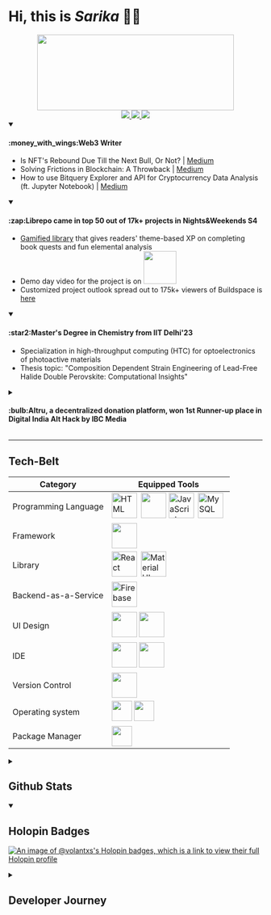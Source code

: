 # Hi, this is _Sarika_ :face_in_clouds:

<div align=center>
<img src="https://cdnb.artstation.com/p/assets/images/images/050/950/883/original/vitalik-egorov-enemy3attack.gif?1656158639" width="390" height="150" /><br>
  <a href="https://www.linkedin.com/in/sarikasingh7/">
    <img src="https://img.shields.io/badge/LinkedIn-0077B5?style=for-the-badge&logo=linkedin&logoColor=white" />
  </a>
    <a href="https://lnk.at/sarika">
    <img src="https://img.shields.io/badge/linktree-39E09B?style=for-the-badge&logo=linktree&logoColor=white"  />
  </a>  
  <a href="https://twitter.com/volantxs">
    <img src="https://img.shields.io/badge/X-000000?style=for-the-badge&logo=x&logoColor=white" />
  </a>  
</div>

<details open>
  <summary><h4>:money_with_wings:Web3 Writer</h4></summary>
  
  - Is NFT's Rebound Due Till the Next Bull, Or Not? | [Medium](https://medium.com/@sarasingh4444/is-nfts-rebound-due-till-the-next-bull-or-not-50ba6dcc007b)
  - Solving Frictions in Blockchain: A Throwback | [Medium](https://medium.com/@volantxs/solving-frictions-in-blockchain-a-throwback-c93b95fedc11)
  - How to use Bitquery Explorer and API for Cryptocurrency Data Analysis (ft. Jupyter Notebook) | [Medium](https://medium.com/@volantxs/how-to-use-bitquery-explorer-and-api-for-cryptocurrency-data-analysis-ft-jupyter-notebook-1085c2f63f96)
</details>



<details open>
  <summary><h4>:zap:Librepo came in top 50 out of 17k+ projects in Nights&Weekends S4</h4></summary>

  - [Gamified library](https://librepo-erevald.web.app/) that gives readers' theme-based XP on completing book quests and fun elemental analysis
  - Demo day video for the project is on [<img src="https://img.shields.io/badge/YouTube-FF0000?style=for-the-badge&logo=youtube&logoColor=white" width="65">](https://youtu.be/nc3T0bGvXwc) 
  - Customized project outlook spread out to 175k+ viewers of Buildspace is [here](https://buildspace.so/s4/demoday/Librepo)
</details>   

<details open>
  <summary><h4>:star2:Master's Degree in Chemistry from IIT Delhi'23 </h4></summary>
  
- Specialization in high-throughput computing (HTC) for optoelectronics of photoactive materials
- Thesis topic: "Composition Dependent Strain Engineering of Lead-Free Halide Double Perovskite: Computational Insights"
</details>
<details>
  <summary><h4>:bulb:Altru, a decentralized donation platform, won 1st Runner-up place in Digital India Alt Hack by IBC Media</h4></summary>
</details>

---
## Tech-Belt

<div align=center>
  
  | Category | Equipped Tools |
| --- | --- |
| Programming Language |  <img src="https://cdn.jsdelivr.net/gh/devicons/devicon/icons/html5/html5-original.svg" title="HTML5" alt="HTML" width="50" height="50"/>&nbsp;  <img src="https://cdn.jsdelivr.net/gh/devicons/devicon/icons/css3/css3-original.svg" width="50" height="50" /> <img src="https://cdn.jsdelivr.net/gh/devicons/devicon/icons/javascript/javascript-original.svg" title="JavaScript" alt="JavaScript" width="50" height="50"/>&nbsp; <img src="https://cdn.jsdelivr.net/gh/devicons/devicon/icons/mysql/mysql-original-wordmark.svg" title="MySQL"  alt="MySQL" width="50" height="50"/>&nbsp; |
| Framework | <img src="https://cdn.jsdelivr.net/gh/devicons/devicon/icons/bootstrap/bootstrap-original.svg" width="50" height="50"/> |
| Library | <img src="https://cdn.jsdelivr.net/gh/devicons/devicon/icons/react/react-original.svg" title="React" alt="React" width="50" height="50"/>&nbsp;  <img src="https://cdn.jsdelivr.net/gh/devicons/devicon/icons/materialui/materialui-original.svg" title="Material UI" alt="Material UI" width="50" height="50"/>&nbsp;  | 
| Backend-as-a-Service | <img src="https://cdn.jsdelivr.net/gh/devicons/devicon/icons/firebase/firebase-plain.svg" title="Firebase" alt="Firebase" width="50" height="50"/>&nbsp; |
| UI Design | <img src="https://cdn.jsdelivr.net/gh/devicons/devicon/icons/canva/canva-original.svg" width="50" height="50" />  <img width="50" height="50"  src="https://cdn.jsdelivr.net/gh/devicons/devicon/icons/figma/figma-original.svg" /> | 
| IDE | <img src="https://cdn.jsdelivr.net/gh/devicons/devicon/icons/jupyter/jupyter-original-wordmark.svg"  width="50" height="50" /> <img  width="50" height="50" src="https://cdn.jsdelivr.net/gh/devicons/devicon/icons/vscode/vscode-original.svg" />|
| Version Control | <img src="https://cdn.jsdelivr.net/gh/devicons/devicon/icons/git/git-plain-wordmark.svg" width="50" height="50"  /> |
| Operating system | <img src="https://cdn.jsdelivr.net/gh/devicons/devicon/icons/linux/linux-original.svg" width="40" height="40"/>  <img width="40" height="40" src="https://cdn.jsdelivr.net/gh/devicons/devicon/icons/windows8/windows8-original.svg" /> |
| Package Manager | <img src="https://cdn.jsdelivr.net/gh/devicons/devicon/icons/npm/npm-original-wordmark.svg"   width="40" height="40" />|
</div>

<details>
  <summary><h2>Github Stats</h2></summary>
<div align=center>
<img height="200em" src="https://github-readme-stats.vercel.app/api?username=Volantxs&show_icons=true&hide_border=true&&count_private=true&include_all_commits=true" />
  
</div>
</details>
<details open>
  <summary><h2>Holopin Badges</h2></summary>
  
[![An image of @volantxs's Holopin badges, which is a link to view their full Holopin profile](https://holopin.me/volantxs)](https://holopin.io/@volantxs)
</details>
<details>
  <summary><h2>Developer Journey</h2></summary>
<div align=center>
<img src="https://img.shields.io/badge/Datacamp-05192D?style=for-the-badge&logo=datacamp&logoColor=65FF8F">
<img src="https://img.shields.io/badge/freecodecamp-27273D?style=for-the-badge&logo=freecodecamp&logoColor=white">
<img src="https://img.shields.io/badge/MDN_Web_Docs-black?style=for-the-badge&logo=mdnwebdocs&logoColor=white">
<img src="https://img.shields.io/badge/Udemy-EC5252?style=for-the-badge&logo=Udemy&logoColor=white">
<div>
</details>
  
<img src="https://komarev.com/ghpvc/?username=volantxs&style=flat-square&color=blue" alt=""/>

